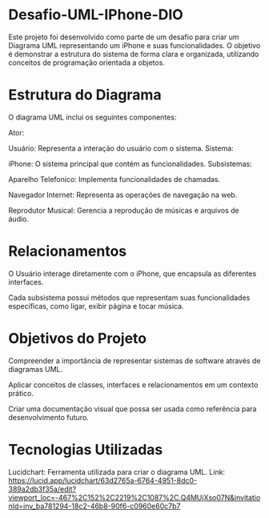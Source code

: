 # Desafio-UML-IPhone-DIO



Este projeto foi desenvolvido como parte de um desafio para criar um Diagrama UML representando um iPhone e suas funcionalidades. O objetivo é demonstrar a estrutura do sistema de forma clara e organizada, utilizando conceitos de programação orientada a objetos.

# Estrutura do Diagrama
O diagrama UML inclui os seguintes componentes:

Ator:

Usuário: Representa a interação do usuário com o sistema.
Sistema:

iPhone: O sistema principal que contém as funcionalidades.
Subsistemas:

Aparelho Telefonico: Implementa funcionalidades de chamadas.

Navegador Internet: Representa as operações de navegação na web.

Reprodutor Musical: Gerencia a reprodução de músicas e arquivos de áudio.

# Relacionamentos
O Usuário interage diretamente com o iPhone, que encapsula as diferentes interfaces.

Cada subsistema possui métodos que representam suas funcionalidades específicas, como ligar, exibir página e tocar música.

# Objetivos do Projeto

Compreender a importância de representar sistemas de software através de diagramas UML.

Aplicar conceitos de classes, interfaces e relacionamentos em um contexto prático.

Criar uma documentação visual que possa ser usada como referência para desenvolvimento futuro.

# Tecnologias Utilizadas
Lucidchart: Ferramenta utilizada para criar o diagrama UML.
Link: https://lucid.app/lucidchart/63d2765a-6764-4951-8dc0-389a2db3f35a/edit?viewport_loc=-467%2C152%2C2219%2C1087%2C.Q4MUjXso07N&invitationId=inv_ba781294-18c2-46b8-90f6-c0960e60c7b7


